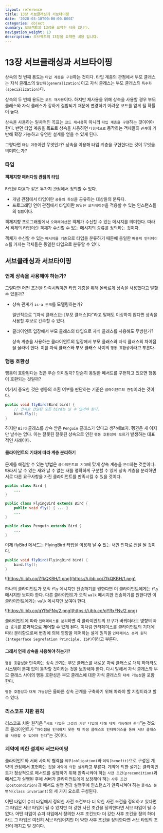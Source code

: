```yaml
---
layout: reference
title: 13장 서브클래싱과 서브타이핑
date: '2020-03-10T00:00:00.000Z'
categories: object
summary: 오브젝트의 13장을 요약한 내용 입니다.
navigation_weight: 13
description: 오브젝트의 13장을 요약한 내용 입니다.
---
```


# 13장 서브클래싱과 서브타이핑

상속의 첫 번째 용도는 `타입 계층을 구현`하는 것이다. 타입 계층의 관점에서 부모 클래스는 자식 클래스의 `일반화(generalization)`이고 자식 클래스는 부모 클래스의 `특수화(specialization)`다.

상속의 두 번째 용도는 `코드 재사용`이다. 하지만 재사용을 위해 상속을 사용할 경우 부모 클래스와 자식 클래스가 강하게 결합되기 때문에 변경하기 어려운 코드를 얻게 될 확률이 높다.

상속을 사용하는 일차적인 목표는 `코드 재사용`이 아니라 `타입 계층을 구현`하는 것이어야 한다. 반면 타입 계층을 목표로 상속을 사용하면 `다형적으로` 동작하는 객체들의 `관계`에 기반해 확장 가능하고 유연한 설계를 얻을 수 있게 된다.

그렇다면 `타입 계층`이란 무엇인가? 상속을 이용해 타입 계층을 구현한다는 것이 무엇을 의미하는가?

### 타입

#### 객체지향 패러다임 관점의 타입

타입을 다음과 같은 두가지 관점에서 정의할 수 있다.

* 개념 관점에서 타입이란 `공통의 특징`을 공유하는 대상들의 분류다.
* 프로그래밍 언어 관점에서 타입이란 `동일한 오퍼레이션`을 적용할 수 있는 인스턴스들의 `집합`이다.

객체지향 프로그래밍에서 `오퍼레이션`은 객체가 수신할 수 있는 메시지를 의미한다. 따라서 객체의 타입이란 객체가 수신할 수 있는 메시지의 종류를 정의하는 것이다.

객체가 수신할 수 있는 `메시지를 기준`으로 타입을 분류하기 때문에 동일한 `퍼블릭 인터페이스`를 가지는 객체들은 동일한 타입으로 분류할 수 있다.

## 서브클래싱과 서브타이핑

### 언제 상속을 사용해야 하는가?

그렇다면 어떤 조건을 만족시켜야만 타입 계층을 위해 올바르게 상속을 사용했다고 말할 수 있을까?

* 상속 관계가 `is-a 관계`를 모델링하는가?

  일반적으로 "\[자식 클래스\]는 \[부모 클래스\]다"라고 말해도 이상하지 않다면 상속을 사용할 후보로 간주할 수 있다.

* 클라이언트 입장에서 부모 클래스의 타입으로 자식 클래스를 사용해도 무방한가?

  상속 계층을 사용하는 클라이언트의 입장에서 부모 클래스와 자식 클래스의 차이점을 몰라야 한다. 이를 자식 클래스와 부모 클래스 사이의 `행동 호환성`이라고 부른다.

### 행동 호환성

행동이 호환된다는 것은 무슨 의미일까? 단순히 동일한 메서드를 구현하고 있으면 행동이 호환되는 것일까?

여기서 중요한 것은 행동의 호환 여부를 판단하는 기준은 `클라이언트의 관점`이라는 것이다.

```java
public void flyBird(Bird bird) {
    // 인자로 전달된 모든 bird는 날 수 있어야 한다. 
    bird.fly();
}
```

하지만 `Bird` 클래스를 상속 받은 `Penguin` 클래스가 있다고 생각해보자. 펭귄은 새 이지만 날수는 없다. 이는 잘못된 잘못된 상속으로 인한 `행동 호환성에 오류`가 발생하는 대표적인 사례이다.

#### 클라이언트의 기대에 따라 계층 분리하기

문제를 해결할 수 있는 방법은 `클라이언트의 기대`에 맞게 상속 계층을 `분리`하는 것뿐이다. 따라서 날 수 있는 새와 날 수 없는 새를 명확하게 구분할 수 있게 상속 계층을 분리하면 서로 다른 요구사항을 가진 클라이언트를 만족시킬 수 있을 것이다.

```java
public class Bird {
    ...
}

public class FlyingBird extends Bird {
    public void fly() { ... }
    ...
}

public class Penguin extends Bird {
    ...
}
```

이제 flyBird 메서드는 FlyingBird 타입을 이용해 날 수 있는 새만 인자로 전달 될 것이다.

```java
public void flyBird(FlyingBird bird) {
    bird.fly();
}
```

![https://i.ibb.co/ZfkQKBH/1.png](https://i.ibb.co/ZfkQKBH/1.png)

하나의 클라이언트가 오직 `fly` 메시지만 전송하기를 원한다면 이 클라이언트에게는 `fly` 메시지만 보여야 한다. 다른 클라이언트가 오직 `walk` 메시지만 전송하기를 원한다면 이 클라이언트에게는 `walk` 메시지만 보여야 한다.

![https://i.ibb.co/qYRxFNv/2.png](https://i.ibb.co/qYRxFNv/2.png)

클라이언트에 따라 `인터페이스를 분리`하면 각 클라이언트의 요구가 바뀌더라도 영향의 `파급 효과`를 효과적으로 제어할 수 있게 된다. 이처럼 인터페이스를 클라이언트의 기대에 따라 분리함으로써 변경에 의해 영향을 제어하는 설계 원칙을 `인터페이스 분리 원칙(Integerface Segrefation Principle, ISP)`이라고 부른다.

#### 그래서 언제 상속을 사용해야 하는가?

`행동 호환성`을 만족하는 상속 관계는 부모 클래스를 새로운 자식 클래스로 대체 하더라도 시스템이 문제 없이 동작할 것이라는 것을 보장해야 한다. 다시 말해서 자식 클래스와 부모 클래스 사이의 행동 호환성은 부모 클래스에 대한 자식 클래스의 `대체 가능성`을 포함한다.

`행동 호환성`과 `대체 가능성`은 올바른 상속 관계를 구축하기 위해 따라야 할 지침이라고 할 수 있다.

### 리스코프 치환 원칙

리스코프 치완 원칙은 "`서브 타입은 그것의 기반 타입에 대해 대체 가능해야 한다`"는 것으로 클라이언트가 "`차이점을 인식하지 못한 채 파생 클래스의 인터페이스를 통해 서브 클래스를 사용할 수 있어야 한다`"는 것이다.

### 계약에 의한 설계와 서브타이핑

클라이언트와 서버 사이의 협력을 `의무(obligation)`와 `이익(benefit)`으로 구성된 계약의 관점에서 표현하는 것을 `계약에 의한 설계`라고 부른다. 계약에 의한 설계는 클라이언트가 정상적으로 메서드를 실행하기 위해 만족시켜야 하는 `사전 조건(precondition)`과 메서드가 실행된 후에 서버가 클라이언트에게 보장해야 하는 `사후 조건(postcondirion)`과 메서드 실행 전과 실행후에 인스턴스가 만족시켜야 하는 `클래스 불변식(class invariant)`의 세 가지 요소로 구성된다.

어떤 타입이 슈퍼 타입에서 정의한 사전 조건보다 더 약한 사전 조건을 정의하고 있다면 그 타입은 서브 타입이 될 수 있지만 더 강한 사전 조건을 정의한다면 서브 타입이 될 수 없다. 어떤 타입이 슈퍼 타입에서 정의한 사후 조건보다 더 강한 사후 조건을 정의 하더라도 그 타입은 여전히 서브 타입이지만 더 약한 사후 조건을 정의한다면 서브 타입의 조건이 깨지고 말 것이다.

